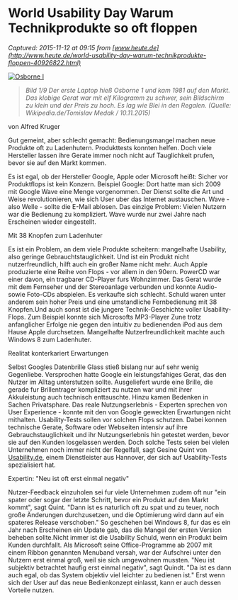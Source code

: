# World Usability Day Warum Technikprodukte so oft floppen

_Captured: 2015-11-12 at 09:15 from [www.heute.de](http://www.heute.de/world-usability-day-warum-technikprodukte-floppen-40926822.html)_

[ ![Osborne I](http://www.heute.de/ZDF/zdfportal/blob/40925502/1/data.jpg) ](http://www.heute.de/ZDF/zdfportal/blob/40925486/1/data.jpg)

> _Bild 1/9 Der erste Laptop hieß Osborne 1 und kam 1981 auf den Markt. Das klobige Gerat war mit elf Kilogramm zu schwer, sein Bildschirm zu klein und der Preis zu hoch. Es lag wie Blei in den Regalen. (Quelle: Wikipedia.de/Tomislav Medak / 10.11.2015)_

von Alfred Kruger

Gut gemeint, aber schlecht gemacht: Bedienungsmangel machen neue Produkte oft zu Ladenhutern. Produkttests konnten helfen. Doch viele Hersteller lassen ihre Gerate immer noch nicht auf Tauglichkeit prufen, bevor sie auf den Markt kommen.

Es ist egal, ob der Hersteller Google, Apple oder Microsoft heißt: Sicher vor Produktflops ist kein Konzern. Beispiel Google: Dort hatte man sich 2009 mit Google Wave eine Menge vorgenommen. Der Dienst sollte die Art und Weise revolutionieren, wie sich User uber das Internet austauschen. Wave - also Welle - sollte die E-Mail ablosen. Das einzige Problem: Vielen Nutzern war die Bedienung zu kompliziert. Wave wurde nur zwei Jahre nach Erscheinen wieder eingestellt.

Mit 38 Knopfen zum Ladenhuter

Es ist ein Problem, an dem viele Produkte scheitern: mangelhafte Usability, also geringe Gebrauchtstauglichkeit. Und ist ein Produkt nicht nutzerfreundlich, hilft auch ein großer Name nicht mehr. Auch Apple produzierte eine Reihe von Flops - vor allem in den 90ern. PowerCD war einer davon, ein tragbarer CD-Player furs Wohnzimmer. Das Gerat wurde mit dem Fernseher und der Stereoanlage verbunden und konnte Audio- sowie Foto-CDs abspielen. Es verkaufte sich schlecht. Schuld waren unter anderem sein hoher Preis und eine umstandliche Fernbedienung mit 38 Knopfen.Und auch sonst ist die jungere Technik-Geschichte voller Usability-Flops. Zum Beispiel konnte sich Microsofts MP3-Player Zune trotz anfanglicher Erfolge nie gegen den intuitiv zu bedienenden iPod aus dem Hause Apple durchsetzen. Mangelhafte Nutzerfreundlichkeit machte auch Windows 8 zum Ladenhuter.

Realitat konterkariert Erwartungen

Selbst Googles Datenbrille Glass stieß bislang nur auf sehr wenig Gegenliebe. Versprochen hatte Google ein leistungsfahiges Gerat, das den Nutzer im Alltag unterstutzen sollte. Ausgeliefert wurde eine Brille, die gerade fur Brillentrager kompliziert zu nutzen war und mit ihrer Akkuleistung auch technisch enttauschte. Hinzu kamen Bedenken in Sachen Privatsphare. Das reale Nutzungserlebnis - Experten sprechen von User Experience - konnte mit den von Google geweckten Erwartungen nicht mithalten. Usability-Tests sollen vor solchen Flops schutzen. Dabei konnen technische Gerate, Software oder Webseiten intensiv auf ihre Gebrauchstauglichkeit und ihr Nutzungserlebnis hin getestet werden, bevor sie auf den Kunden losgelassen werden. Doch solche Tests seien bei vielen Unternehmen noch immer nicht der Regelfall, sagt Gesine Quint von [ Usability.de](http://www.usability.de/), einem Dienstleister aus Hannover, der sich auf Usability-Tests spezialisiert hat.

Expertin: "Neu ist oft erst einmal negativ"

Nutzer-Feedback einzuholen sei fur viele Unternehmen zudem oft nur "ein spater oder sogar der letzte Schritt, bevor ein Produkt auf den Markt kommt", sagt Quint. "Dann ist es naturlich oft zu spat und zu teuer, noch große Änderungen durchzusetzen, und die Optimierung wird dann auf ein spateres Release verschoben." So geschehen bei Windows 8, fur das es ein Jahr nach Erscheinen ein Update gab, das die Mangel der ersten Version beheben sollte.Nicht immer ist die Usability Schuld, wenn ein Produkt beim Kunden durchfallt. Als Microsoft seine Office-Programme ab 2007 mit einem Ribbon genannten Menuband versah, war der Aufschrei unter den Nutzern erst einmal groß, weil sie sich umgewohnen mussten. "Neu ist subjektiv betrachtet haufig erst einmal negativ", sagt Quindt. "Da ist es dann auch egal, ob das System objektiv viel leichter zu bedienen ist." Erst wenn sich der User auf das neue Bedienkonzept einlasst, kann er auch dessen Vorteile nutzen.
